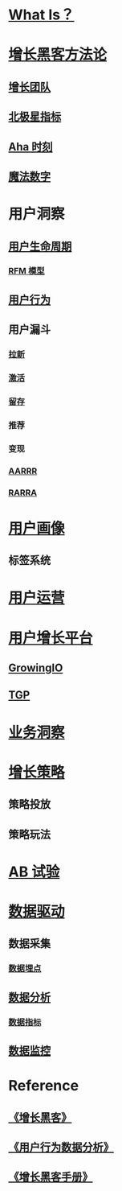 
# [What Is？](WhatIs.md)

# [增长黑客方法论](GrowthHacker/README.md)

## [增长团队](GrowthHacker/TEAM/README.md)

## [北极星指标](GrowthHacker/Methodology/PolarisIndex.md)
## [Aha 时刻](GrowthHacker/Methodology/AhaMoment.md)
## [魔法数字](GrowthHacker/Methodology/MagicNumber.md)

# 用户洞察

## [用户生命周期](UserInsight/UserLifecycle/README.md)
### [RFM 模型](UserInsight/UserLifecycle/RFM/README.md)
## [用户行为](UserInsight/UserBehavior/README.md)

## 用户漏斗
### [拉新](UserInsight/FunnelModel/UserAcquisition/README.md)
### [激活](UserInsight/FunnelModel/UserActivation/README.md)
### [留存](UserInsight/FunnelModel/UserRetention/README.md)
### 推荐
### 变现

### [AARRR](UserInsight/FunnelModel/AARRR/README.md)
### [RARRA](UserInsight/FunnelModel/RARRA/README.md)

# [用户画像](UserPortrait/README.md)
## 标签系统

# [用户运营](UserOperation/)

# [用户增长平台](UGP/README.md)
## [GrowingIO](UGP/GrowingIO)
## [TGP](UGP/TGP)

# [业务洞察](BizInsight/README.md)

# [增长策略](GHStrategy/)
## 策略投放
## 策略玩法

# [AB 试验](ABTestDriven/)

# [数据驱动](DataDriven/README.md)

## 数据采集
### [数据埋点](DataCollection/EventTracking/README.md)

## [数据分析](DataDriven/DataAnalysis/README.md)
### [数据指标](DataDriven/DataAnalysis/Index/README.md)

## [数据监控](DataDriven/DataMonitor/README.md)

# Reference

## [《增长黑客》](https://github.com/SunnnyChan/sc.ebooks/blob/master/product/GrowthHackers/)
## [《用户行为数据分析》](_doc/GrowingIO/)
## [《增长黑客手册》](_doc/GrowingIO/)
